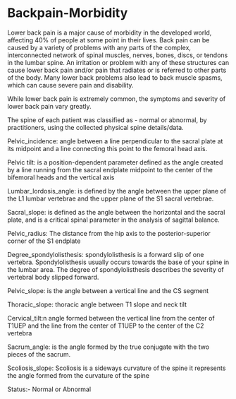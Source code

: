 # Backpain-Morbidity
Lower back pain is a major cause of morbidity in the developed world, affecting 40% of people at some point in their lives. Back pain can be caused by a variety of problems with any parts of the complex, interconnected network of spinal muscles, nerves, bones, discs, or tendons in the lumbar spine. 
An irritation or problem with any of these structures can cause lower back pain and/or pain that radiates or is referred to other parts of the body. Many lower back problems also lead to back muscle spasms, which can cause severe pain and disability.

While lower back pain is extremely common, the symptoms and severity of lower back pain vary greatly. 

The spine of each patient was classified as - normal or abnormal, by practitioners, using the collected physical spine details/data. 

 Pelvic_incidence: angle between a line perpendicular to the sacral plate at its midpoint and a line connecting this point to the femoral head axis.
 
 Pelvic tilt: is a position-dependent parameter defined as the angle created by a line running from the sacral endplate midpoint to the center of the bifemoral heads and the vertical axis
 
 Lumbar_lordosis_angle: is defined by the angle between the upper plane of the L1 lumbar vertebrae and the upper plane of the S1 sacral vertebrae.
 
 Sacral_slope: is defined as the angle between the horizontal and the sacral plate, and is a critical spinal parameter in the analysis of sagittal balance.
 
 Pelvic_radius: The distance from the hip axis to the posterior-superior corner of the S1 endplate
 
 Degree_spondylolisthesis: spondylolisthesis is a forward slip of one vertebra. Spondylolisthesis usually occurs towards the base of your spine in the lumbar area. The  degree of spondylolisthesis describes the severity of vertebral body slipped forward.
 
 Pelvic_slope: is the angle between a vertical line and the CS segment
 
 Thoracic_slope: thoracic  angle between T1 slope and neck tilt
 
 Cervical_tilt:n angle formed between the vertical line from the center of T1UEP and the line from the center of T1UEP to the center of the C2 vertebra
 
 Sacrum_angle: is the angle formed by the true conjugate with the two pieces of the sacrum.
 
 Scoliosis_slope: Scoliosis is a sideways curvature of the spine it represents the angle formed from the curvature of the spine
 
 Status:- Normal or Abnormal
